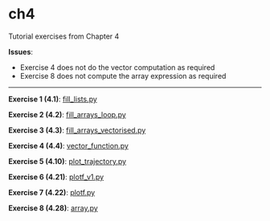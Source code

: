 # ch4

Tutorial exercises from Chapter 4

__Issues__:
- Exercise 4 does not do the vector computation as required
- Exercise 8 does not compute the array expression as required

---

**Exercise 1 (4.1)**: [fill_lists.py](fill_lists.py)

**Exercise 2 (4.2)**: [fill_arrays_loop.py](fill_arrays_loop.py)

**Exercise 3 (4.3)**: [fill_arrays_vectorised.py](fill_arrays_vectorised.py)

**Exercise 4 (4.4)**: [vector_function.py](vector_function.py)

**Exercise 5 (4.10)**: [plot_trajectory.py](plot_trajectory.py)

**Exercise 6 (4.21)**: [plotf_v1.py](plotf_v1.py)

**Exercise 7 (4.22)**: [plotf.py](plotf.py)

**Exercise 8 (4.28)**: [array.py](array.py)
